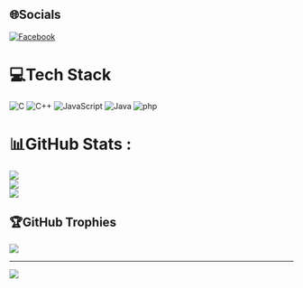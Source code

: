 
## 🌐Socials
[![Facebook](https://img.shields.io/badge/Facebook-%231877F2.svg?logo=Facebook&logoColor=white)](https://facebook.com/https://www.facebook.com/kow.GiangNam) 

# 💻Tech Stack
![C](https://img.shields.io/badge/c-%2300599C.svg?style=for-the-badge&logo=c&logoColor=white) ![C++](https://img.shields.io/badge/c++-%2300599C.svg?style=for-the-badge&logo=c%2B%2B&logoColor=white)
![JavaScript](https://camo.githubusercontent.com/6f6990a311bb84dff8a426a5686eafc1986184c3b1066580fe36a9b0a0377d26/68747470733a2f2f696d672e736869656c64732e696f2f62616467652f4a6176615363726970742d3238324333343f6c6f676f3d6a617661736372697074266c6f676f436f6c6f723d463744463145)
![Java](https://icons.iconarchive.com/icons/alecive/flatwoken/512/Apps-Java-icon.png)
![php](https://cdn-icons-png.flaticon.com/512/5968/5968332.png)

# 📊GitHub Stats :
![](https://github-readme-stats.vercel.app/api?username=giangnamG&theme=radical&hide_border=false&include_all_commits=false&count_private=false)<br/>
![](https://github-readme-streak-stats.herokuapp.com/?user=giangnamG&theme=radical&hide_border=false)<br/>
![](https://github-readme-stats.vercel.app/api/top-langs/?username=giangnamG&theme=radical&hide_border=false&include_all_commits=false&count_private=false&layout=compact)

## 🏆GitHub Trophies
![](https://github-profile-trophy.vercel.app/?username=giangnamG&theme=radical&no-frame=false&no-bg=false&margin-w=4)

---
[![](https://visitcount.itsvg.in/api?id=giangnamG&icon=0&color=0)](https://visitcount.itsvg.in)

